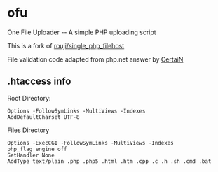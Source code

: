 # ofu
One File Uploader -- A simple PHP uploading script

This is a fork of <a href="https://github.com/rouji/single_php_filehost">rouji/single_php_filehost</a>

File validation code adapted from php.net answer by <a href="https://www.php.net/manual/en/features.file-upload.php#114004">CertaiN</a>

## .htaccess info

Root Directory:

```
Options -FollowSymLinks -MultiViews -Indexes
AddDefaultCharset UTF-8
```


Files Directory

```
Options -ExecCGI -FollowSymLinks -MultiViews -Indexes
php_flag engine off
SetHandler None
AddType text/plain .php .php5 .html .htm .cpp .c .h .sh .cmd .bat
```
